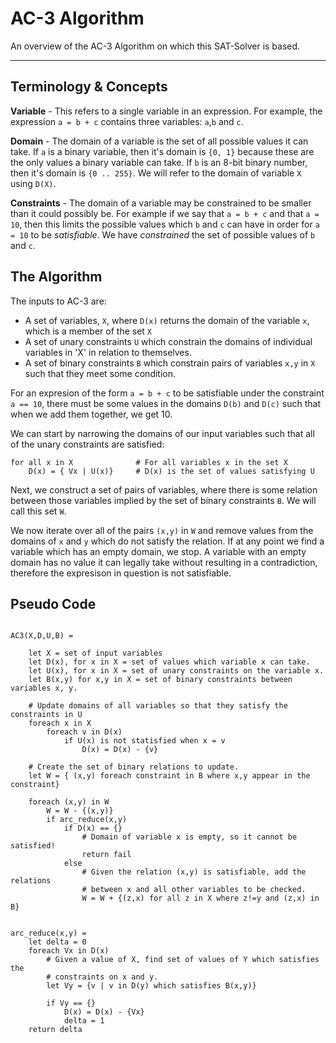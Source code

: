 
# AC-3 Algorithm

An overview of the AC-3 Algorithm on which this SAT-Solver is based.

---

## Terminology & Concepts

**Variable** - This refers to a single variable in an expression. For example,
the expression `a = b + c` contains three variables: `a`,`b` and `c`.

**Domain** - The domain of a variable is the set of all possible values it
can take. If `a` is a binary variable, then it's domain is `{0, 1}` because
these are the only values a binary variable can take. If `b` is an 8-bit
binary number, then it's domain is `{0 .. 255}`. We will refer to the domain
of variable `X` using `D(X)`.

**Constraints** - The domain of a variable may be constrained to be smaller
than it could possibly be. For example if we say that `a = b + c` and that
`a = 10`, then this limits the possible values which `b` and `c` can have
in order for `a = 10` to be *satisfiable*. We have *constrained* the
set of possible values of `b` and `c`.


## The Algorithm

The inputs to AC-3 are:

- A set of variables, `X`, where `D(x)` returns the domain of the variable
  `x`, which is a member of the set `X`
- A set of unary constraints `U` which constrain the domains of individual
  variables in 'X' in relation to themselves.
- A set of binary constraints `B` which constrain pairs of variables `x,y`
  in `X` such that they meet some condition.

For an expresion of the form `a = b + c` to be satisfiable under the
constraint `a == 10`, there must be some values in the domains `D(b)` and
`D(c)` such that when we add them together, we get 10.

We can start by narrowing the domains of our input variables such that all
of the unary constraints are satisfied:

```
for all x in X              # For all variables x in the set X
    D(x) = { Vx | U(x)}     # D(x) is the set of values satisfying U
```

Next, we construct a set of pairs of variables, where there is some
relation between those variables implied by the set of binary constraints
`B`. We will call this set `W`.

We now iterate over all of the pairs `(x,y)` in `W` and remove values from
the domains of `x` and `y` which do not satisfy the relation. If at any
point we find a variable which has an empty domain, we stop. A variable
with an empty domain has no value it can legally take without resulting in
a contradiction, therefore the expresison in question is not satisfiable.

## Pseudo Code

```

AC3(X,D,U,B) = 

    let X = set of input variables
    let D(x), for x in X = set of values which variable x can take.
    let U(x), for x in X = set of unary constraints on the variable x.
    let B(x,y) for x,y in X = set of binary constraints between variables x, y.
    
    # Update domains of all variables so that they satisfy the constraints in U
    foreach x in X
        foreach v in D(x)
            if U(x) is not statisfied when x = v
                D(x) = D(x) - {v}
    
    # Create the set of binary relations to update.
    let W = { (x,y) foreach constraint in B where x,y appear in the constraint}
    
    foreach (x,y) in W
        W = W - {(x,y)}
        if arc_reduce(x,y)
            if D(x) == {}
                # Domain of variable x is empty, so it cannot be satisfied!
                return fail
            else
                # Given the relation (x,y) is satisfiable, add the relations
                # between x and all other variables to be checked.
                W = W + {(z,x) for all z in X where z!=y and (z,x) in B}


arc_reduce(x,y) = 
    let delta = 0
    foreach Vx in D(x)
        # Given a value of X, find set of values of Y which satisfies the
        # constraints on x and y.
        let Vy = {v | v in D(y) which satisfies B(x,y)}

        if Vy == {}
            D(x) = D(x) - {Vx}
            delta = 1
    return delta
```

